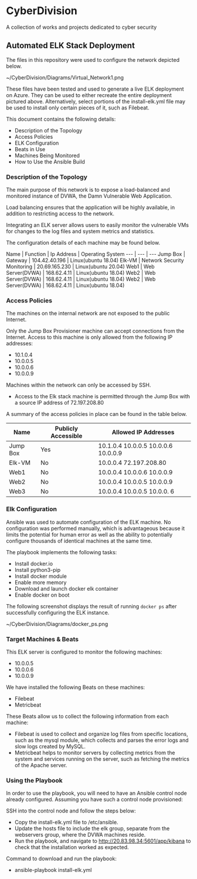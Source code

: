 # CyberDivision
A collection of works and projects dedicated to cyber security
## Automated ELK Stack Deployment

The files in this repository were used to configure the network depicted below.

~/CyberDivision/Diagrams/Virtual_Network1.png



These files have been tested and used to generate a live ELK deployment on Azure. They can be used to either recreate the entire deployment pictured above. Alternatively, select portions of the install-elk.yml  file may be used to install only certain pieces of it, such as Filebeat.

This document contains the following details:
- Description of the Topology
- Access Policies
- ELK Configuration
- Beats in Use
- Machines Being Monitored
- How to Use the Ansible Build


### Description of the Topology

The main purpose of this network is to expose a load-balanced and monitored instance of DVWA, the Damn Vulnerable Web Application.

Load balancing ensures that the application will be highly available, in addition to restricting access to the network.

Integrating an ELK server allows users to easily monitor the vulnerable VMs for changes to the log files and system metrics and statistics.

The configuration details of each machine may be found below.

Name | Function | Ip Address | Operating System
--- | --- | ---
Jump Box | Gateway | 104.42.40.196 | Linux(ubuntu 18.04) 
Elk-VM | Network Security Monitoring | 20.69.165.230 | Linux(ubuntu 20.04)
Web1 | Web Server(DVWA) | 168.62.4.11 | Linux(ubuntu 18.04)
Web2 | Web Server(DVWA) | 168.62.4.11 | Linux(ubuntu 18.04)
Web2 | Web Server(DVWA) | 168.62.4.11 | Linux(ubuntu 18.04)


### Access Policies

The machines on the internal network are not exposed to the public Internet.

Only the Jump Box Provisioner machine can accept connections from the Internet. Access to this machine is only allowed from the following IP addresses:
- 10.1.0.4
- 10.0.0.5
- 10.0.0.6
- 10.0.0.9

Machines within the network can only be accessed by SSH.
- Access to the Elk stack machine is permitted through the Jump Box with a source IP address of 72.197.208.80

A summary of the access policies in place can be found in the table below.

Name | Publicly Accessible | Allowed IP Addresses
--- | --- | --- 
Jump Box | Yes |10.1.0.4  10.0.0.5  10.0.0.6 10.0.0.9
Elk-VM | No | 10.0.0.4  72.197.208.80
Web1 | No | 10.0.0.4  10.0.0.6  10.0.0.9
Web2 | No | 10.0.0.4  10.0.0.5  10.0.0.9
Web3 | No | 10.0.0.4  10.0.0.5  10.0.0. 6


### Elk Configuration

Ansible was used to automate configuration of the ELK machine. No configuration was performed manually, which is advantageous because it limits the potential for human error as well as the ability to potentially configure thousands of identical machines at the same time.

The playbook implements the following tasks:
- Install docker.io
- Install python3-pip
- Install docker module
- Enable more memory
- Download and launch docker elk container
- Enable docker on boot

The following screenshot displays the result of running `docker ps` after successfully configuring the ELK instance.

~/CyberDivision/Diagrams/docker_ps.png



### Target Machines & Beats

This ELK server is configured to monitor the following machines:
- 10.0.0.5
- 10.0.0.6
- 10.0.0.9

We have installed the following Beats on these machines:
- Filebeat
- Metricbeat

These Beats allow us to collect the following information from each machine:
- Filebeat is used to collect and organize log files from specific locations, such as the mysql module, which collects and parses the error logs and slow logs created by MySQL.
- Metricbeat helps to monitor servers by collecting metrics from the system and services running on the server, such as fetching the metrics of the Apache server.

### Using the Playbook

In order to use the playbook, you will need to have an Ansible control node already configured. Assuming you have such a control node provisioned:

SSH into the control node and follow the steps below:
- Copy the install-elk.yml file to /etc/ansible.
- Update the hosts file to include the elk group, separate from the webservers group, where the DVWA machines reside.
- Run the playbook, and navigate to http://20.83.98.34:5601/app/kibana to check that the installation worked as expected.

Command to download and run the playbook:
- ansible-playbook install-elk.yml
